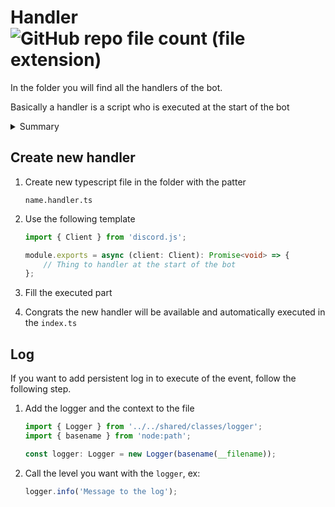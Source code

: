 # Handler ![GitHub repo file count (file extension)](https://img.shields.io/github/directory-file-count/Glassait/FOLD_Bot/src%2Fmodule%2Ffeature%2Fhandlers?type=file&extension=ts&style=flat-square&label=Handler)

In the folder you will find all the handlers of the bot.

Basically a handler is a script who is executed at the start of the bot


<details>
   <summary>Summary</summary>

-   [Create new handler](#create-new-handler)
-   [Log](#log)

</details>

## Create new handler

1. Create new typescript file in the folder with the patter
    ```text
    name.handler.ts
    ```
2. Use the following template

    ```typescript
    import { Client } from 'discord.js';

    module.exports = async (client: Client): Promise<void> => {
        // Thing to handler at the start of the bot
    };
    ```

3. Fill the executed part
4. Congrats the new handler will be available and automatically executed in the `index.ts`

## Log

If you want to add persistent log in to execute of the event, follow the following step.

1. Add the logger and the context to the file

    ```typescript
    import { Logger } from '../../shared/classes/logger';
    import { basename } from 'node:path';

    const logger: Logger = new Logger(basename(__filename));
    ```

2. Call the level you want with the `logger`, ex:
    ```typescript
    logger.info('Message to the log');
    ```
